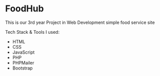# FoodHub 
This is our 3rd year Project in Web Development simple food service site

Tech Stack & Tools I used:
* HTML
* CSS
* JavaScript
* PHP
* PHPMailer
* Bootstrap
